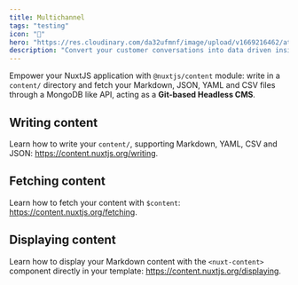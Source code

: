```yaml
---
title: Multichannel
tags: "testing"
icon: "📣"
hero: "https://res.cloudinary.com/da32ufmnf/image/upload/v1669216462/atlas-refresh/index/dnyq7minvldqfohodtzg.png"
description: "Convert your customer conversations into data driven insights, driving your product and engineering roadmaps."
---
```


Empower your NuxtJS application with `@nuxtjs/content` module: write in a `content/` directory and fetch your Markdown, JSON, YAML and CSV files through a MongoDB like API, acting as a **Git-based Headless CMS**.

## Writing content

Learn how to write your `content/`, supporting Markdown, YAML, CSV and JSON: https://content.nuxtjs.org/writing.

## Fetching content

Learn how to fetch your content with `$content`: https://content.nuxtjs.org/fetching.

## Displaying content

Learn how to display your Markdown content with the `<nuxt-content>` component directly in your template: https://content.nuxtjs.org/displaying.
